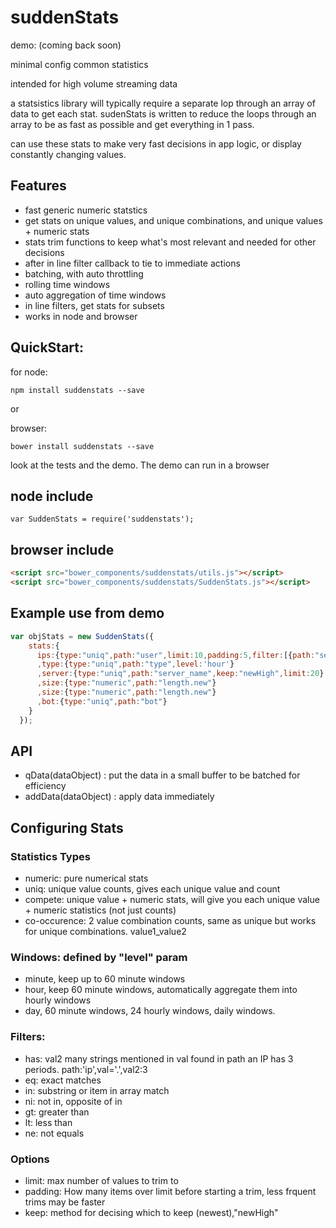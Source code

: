 # suddenStats

demo: (coming back soon)

minimal config common statistics

intended for high volume streaming data

a statsistics library will typically require a separate lop through an array of data to get each stat. sudenStats is written to reduce the loops through an array to be as fast as possible and get everything in 1 pass. 

can use these stats to make very fast decisions in app logic, or display constantly changing values.

## Features
- fast generic numeric statstics
- get stats on unique values, and unique combinations, and unique values + numeric stats
- stats trim functions to keep what's most relevant and needed for other decisions
- after in line filter callback to tie to immediate actions
- batching, with auto throttling
- rolling time windows
- auto aggregation of time windows
- in line filters, get stats for subsets
- works in node and browser

## QuickStart:

for node: 
```
npm install suddenstats --save
```
or

browser: 
```
bower install suddenstats --save
```

look at the tests and the demo. The demo can run in a browser

## node include
```
var SuddenStats = require('suddenstats');
```

## browser include
```html
<script src="bower_components/suddenstats/utils.js"></script>
<script src="bower_components/suddenstats/SuddenStats.js"></script>
```

## Example use from demo
```javascript
var objStats = new SuddenStats({
    stats:{ 
      ips:{type:"uniq",path:"user",limit:10,padding:5,filter:[{path:"server_name",op:"ne",val:"en.wikipedia.org"},{path:"user",op:"in",val:"."}]}
      ,type:{type:"uniq",path:"type",level:'hour'}
      ,server:{type:"uniq",path:"server_name",keep:"newHigh",limit:20}
      ,size:{type:"numeric",path:"length.new"}
      ,size:{type:"numeric",path:"length.new"}
      ,bot:{type:"uniq",path:"bot"}
    }
  });
```

## API
- qData(dataObject) : put the data in a small buffer to be batched for efficiency
- addData(dataObject) : apply data immediately

## Configuring Stats

### Statistics Types
- numeric: pure numerical stats
- uniq: unique value counts, gives each unique value and count
- compete: unique value + numeric stats, will give you each unique value + numeric statistics (not just counts)
- co-occurence: 2 value combination counts, same as unique but works for unique combinations. value1_value2

### Windows: defined by "level" param
- minute, keep up to 60 minute windows
- hour, keep 60 minute windows, automatically aggregate them into hourly windows
- day, 60 minute windows, 24 hourly windows, daily windows.

### Filters:
- has: val2 many strings mentioned in val found in path an IP has 3 periods. path:'ip',val='.',val2:3
- eq: exact matches
- in: substring or item in array match
- ni: not in, opposite of in
- gt: greater than
- lt: less than
- ne: not equals

### Options
- limit: max number of values to trim to
- padding: How many items over limit before starting a trim, less frquent trims may be faster
- keep: method for decising which to keep (newest),"newHigh"
